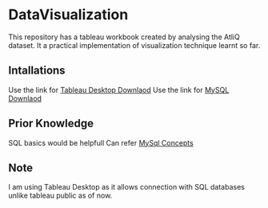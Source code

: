 # DataVisualization
This repository has a tableau workbook created by analysing the AtliQ dataset. It a practical implementation of visualization technique learnt so far.

## Intallations
Use the link for [Tableau Desktop Downlaod](https://www.tableau.com/products/desktop/download) 
Use the link for [MySQL Downlaod](https://www.mysql.com/downloads/)

## Prior Knowledge 
SQL basics would be helpfull 
Can refer [MySql Concepts](https://www.tutorialspoint.com/mysql/index.htm)

## Note 
I am using Tableau Desktop as it allows connection with SQL databases unlike tableau public as of now.

